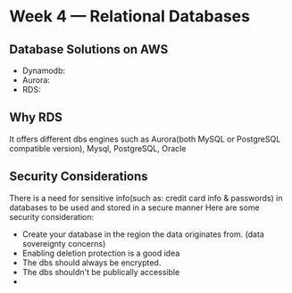 # Week 4 — Relational Databases

## Database Solutions on AWS
 - Dynamodb:
 - Aurora:
 - RDS:

## Why RDS
It offers different dbs engines such as Aurora(both MySQL or PostgreSQL compatible version), Mysql, PostgreSQL, Oracle

## Security Considerations
There is a need for sensitive info(such as: credit card info & passwords) in databases to be used and stored in a secure manner
Here are some security consideration:
 - Create your database in the region the data originates from. (data sovereignty concerns)
 - Enabling deletion protection is a good idea
 - The dbs should always be encrypted.
 - The dbs shouldn't be publically accessible
 - 


